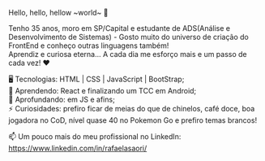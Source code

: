 Hello, hello, hellow ~world~ 👋

Tenho 35 anos, moro em SP/Capital e estudante de ADS(Análise e Desenvolvimento de Sistemas) - Gosto muito do universo de criação do FrontEnd e conheço outras linguagens também! <br />
Aprendiz e curiosa eterna... A cada dia me esforço mais e um passo de cada vez! ❤

🖥️ Tecnologias: HTML | CSS | JavaScript | BootStrap; <br />
🌱 Aprendendo: React e finalizando um TCC em Android; <br />
🤔 Aprofundando: em JS e afins; <br />
⚡ Curiosidades: prefiro ficar de meias do que de chinelos, café doce, boa jogadora no CoD, nível quase 40 no Pokemon Go e prefiro temas brancos! <br />

📫 Um pouco mais do meu profissional no LinkedIn: https://www.linkedin.com/in/rafaelasaori/
<!-- 
**rafakabuchi/rafakabuchi** is a ✨ _special_ ✨ repository because its `README.md` (this file) appears on your GitHub profile.
### Hi there 👋
Here are some ideas to get you started:

- 🔭 I’m currently working on ...
- 🌱 I’m currently learning ...
- 👯 I’m looking to collaborate on ...
- 🤔 I’m looking for help with ...
- 💬 Ask me about ...
- 📫 How to reach me: ...
- 😄 Pronouns: ...
- ⚡ Fun fact: ...
-->
